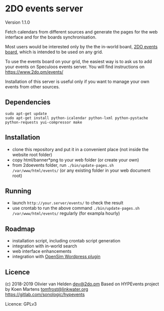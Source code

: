 2DO events server
=================
Version 1.1.0

Fetch calendars from different sources and generate the pages for the web interface and for the boards synchronisation.

Most users would be interested only by the the in-world board,
[2DO events board](https://git.magiiic.com/opensimulator/2doevents-board),
which is intended to be used on any grid.

To use the events board on your grid, the easiest way is to ask us to add your events on Speculoos events server.
You will find instructions on https://www.2do.pm/events/

Installation of this server is useful only if you want to manage your own events
from other sources.

Dependencies
------------
``` shell
sudo apt-get update
sudo apt-get install python-icalendar python-lxml python-pystache python-requests yui-compressor make
```

Installation
------------
* clone this repository and put it in a convenient place (not inside the website root folder)
* copy html/banner*png to your web folder (or create your own)
* from 2doevents folder, run `./bin/update-pages.sh /var/www/html/events/`
  (or any existing folder in your web document root)

Running
-------
* launch `http://your.server/events/` to check the result
* use crontab to run the above command `./bin/update-pages.sh /var/www/html/events/` regularly (for exampla hourly)

Roadmap
-------
* installation script, including crontab script generation
* integration with in-world search
* web interface enhancements
* integration with [OpenSim Wordpress plugin](https://git.magiiic.com/opensimulator/w4os)

Licence
-------
(c) 2018-2019 Olivier van Helden <dev@2do.pm>
Based on HYPEvents project by Koen Martens <tomfrost@linkwater.org>  https://gitlab.com/sonologic/hypevents

Licence: GPLv3

